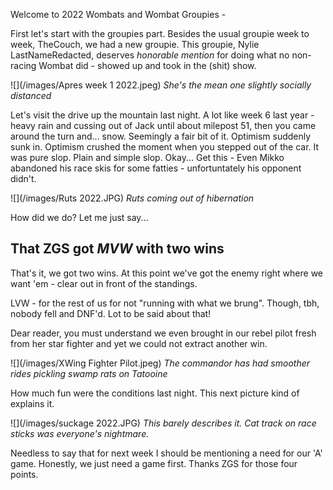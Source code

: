 Welcome to 2022 Wombats and Wombat Groupies - 

First let's start with the groupies part. Besides the usual groupie week to week, TheCouch, we had a new groupie. This groupie, Nylie LastNameRedacted, deserves 
*honorable mention* for doing what no non-racing Wombat did - showed up and took in the (shit) show. 

![](/images/Apres week 1 2022.jpeg)
*She's the mean one slightly socially distanced*

Let's visit the drive up the mountain last night. A lot like week 6 last year - heavy rain and cussing out of Jack until about milepost 51, then you 
came around the turn and... snow. Seemingly a fair bit of it. Optimism suddenly sunk in. Optimism crushed the moment when you stepped out of the car. It was pure slop. 
Plain and simple slop. Okay... Get this - Even Mikko abandoned his race skis for some fatties - unfortuntately his opponent didn't.

![](/images/Ruts 2022.JPG)
*Ruts coming out of hibernation*

How did we do? Let me just say... 
## That ZGS got *MVW* with two wins

That's it, we got two wins. At this point we've got the enemy right where we want 'em - clear out in front of the standings.

LVW - for the rest of us for not "running with what we brung". Though, tbh, nobody fell and DNF'd. Lot to be said about that! 

Dear reader, you must understand we even brought in our rebel pilot fresh from her star fighter and yet we could not extract another win. 

![](/images/XWing Fighter Pilot.jpeg)
*The commandor has had smoother rides pickling swamp rats on Tatooine*

How much fun were the conditions last night. This next picture kind of explains it. 

![](/images/suckage 2022.JPG)
*This barely describes it. Cat track on race sticks was everyone's nightmare.*

Needless to say that for next week I should be mentioning a need for our 'A' game. Honestly, we just need a game first. Thanks ZGS for those four points.
